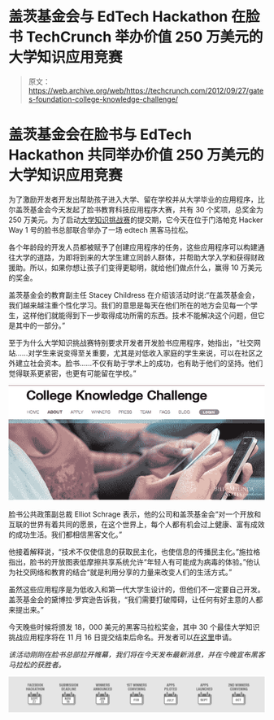 # 盖茨基金会与 EdTech Hackathon 在脸书 TechCrunch 举办价值 250 万美元的大学知识应用竞赛

> 原文：<https://web.archive.org/web/https://techcrunch.com/2012/09/27/gates-foundation-college-knowledge-challenge/>

# 盖茨基金会在脸书与 EdTech Hackathon 共同举办价值 250 万美元的大学知识应用竞赛

为了激励开发者开发出帮助孩子进入大学、留在学校并从大学毕业的应用程序，比尔盖茨基金会今天发起了脸书教育科技应用程序大赛，共有 30 个奖项，总奖金为 250 万美元。为了启动[大学知识挑战赛](https://web.archive.org/web/20221124021604/http://www.collegeknowledgechallenge.org/)的提交期，它今天在位于门洛帕克 Hacker Way 1 号的脸书总部联合举办了一场 edtech 黑客马拉松。

各个年龄段的开发人员都被赋予了创建应用程序的任务，这些应用程序可以构建通往大学的道路，为即将到来的大学生建立同龄人群体，并帮助大学入学和获得财政援助。所以，如果你想让孩子们变得更聪明，就给他们做点什么，赢得 10 万美元的奖金。

盖茨基金会的教育副主任 Stacey Childress 在介绍该活动时说:“在盖茨基金会，我们越来越注重个性化学习。我们的意思是每天在他们所在的地方会见每一个学生，这样他们就能得到下一步取得成功所需的东西。技术不能解决这个问题，但它是其中的一部分。”

至于为什么大学知识挑战赛特别要求开发者开发脸书应用程序，她指出，“社交网站……对学生来说变得至关重要，尤其是对低收入家庭的学生来说，可以在社区之外建立社会资本。脸书……不仅有助于学术上的成功，也有助于他们的坚持。他们觉得联系更紧密，也更有可能留在学校。”

![](img/559c931e9d85848efb5077305ab0f80f.png "Screen Shot 2012-09-27 at 9.38.46 AM")

脸书公共政策副总裁 Elliot Schrage 表示，他的公司和盖茨基金会“对一个开放和互联的世界有着共同的愿景，在这个世界上，每个人都有机会过上健康、富有成效的成功生活。我们都相信黑客文化。”

他接着解释说，“技术不仅使信息的获取民主化，也使信息的传播民主化。”施拉格指出，脸书的开放图表低摩擦共享系统允许“年轻人有可能成为病毒的体验。”他认为社交网络和教育的结合“就是利用分享的力量来改变人们的生活方式。”

虽然这些应用程序是为低收入和第一代大学生设计的，但他们不一定要自己开发。盖茨基金会的黛博拉·罗宾逊告诉我，“我们需要打破障碍，让任何有好主意的人都来提出来。”

今天晚些时候将颁发 18，000 美元的黑客马拉松奖金，其中 30 个最佳大学知识挑战应用程序将在 11 月 16 日提交结束后命名。开发者可以[在这里](https://web.archive.org/web/20221124021604/http://www.collegeknowledgechallenge.org/)申请。

*该活动刚刚在脸书总部拉开帷幕，我们将在今天发布最新消息，并在今晚宣布黑客马拉松的获胜者。*

![](img/d690acbc559d2321e0875c7a673cdf06.png "College Knowledge Challenge Timeline")